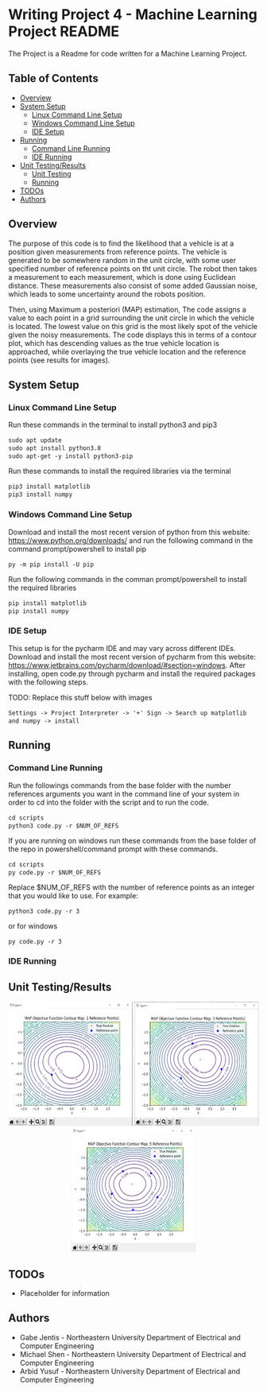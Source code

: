 # Writing Project 4 - Machine Learning Project README

The Project is a Readme for code written for a Machine Learning Project.

## Table of Contents
* [Overview](#overview)
* [System Setup](#system-setup)
    * [Linux Command Line Setup](#linux-command-line-setup)
    * [Windows Command Line Setup](#windows-command-line-setup)
    * [IDE Setup](#command-line-setup)
* [Running](#running)
    * [Command Line Running](#Command-Line-Running)
    * [IDE Running](#IDE-Running)
* [Unit Testing/Results](#unit-testing-and-results)
    * [Unit Testing](#unit-testing)
    * [Running](#running)
* [TODOs](#todos)
* [Authors](#authors)

## Overview

The purpose of this code is to find the likelihood that a vehicle is at a position given measurements from reference points. The vehicle is generated to be somewhere random in the unit circle, with some user specified number of reference points on tht unit circle. The robot then takes a measurement to each measurement, which is done using Euclidean distance. These measurements also consist of some added Gaussian noise, which leads to some uncertainty around the robots position.

Then, using Maximum a posteriori (MAP) estimation, The code assigns a value to each point in a grid surrounding the unit circle in which the vehicle is located. The lowest value on this grid is the most likely spot of the vehicle given the noisy measurements. The code displays this in terms of a contour plot, which has descending values as the true vehicle location is approached, while overlaying the true vehicle location and the reference points (see results for images).

## System Setup

### Linux Command Line Setup
Run these commands in the terminal to install python3 and pip3 
```
sudo apt update
sudo apt install python3.8
sudo apt-get -y install python3-pip
```
Run these commands to install the required libraries via the terminal
```
pip3 install matplotlib
pip3 install numpy
```

### Windows Command Line Setup

Download and install the most recent version of python from this website: https://www.python.org/downloads/ and run the following command in the command prompt/powershell to install pip
```
py -m pip install -U pip
```

Run the following commands in the comman prompt/powershell to install the required libraries
```
pip install matplotlib
pip install numpy
```

### IDE Setup

This setup is for the pycharm IDE and may vary across different IDEs. Download and install the most recent version of pycharm from this website: https://www.jetbrains.com/pycharm/download/#section=windows. After installing, open code.py through pycharm and install the required packages with the following steps.

TODO: Replace this stuff below with images
```
Settings -> Project Interpreter -> '+' Sign -> Search up matplotlib and numpy -> install
```

## Running
    
### Command Line Running
Run the followings commands from the base folder with the number references arguments you want in the command line of your system in order to cd into the folder with the script and to run the code. 
```
cd scripts
python3 code.py -r $NUM_OF_REFS
```
If you are running on windows run these commands from the base folder of the repo in powershell/command prompt with these commands. 
```
cd scripts
py code.py -r $NUM_OF_REFS
```
Replace $NUM_OF_REFS with the number of reference points as an integer that you would like to use. For example: 
```
python3 code.py -r 3
```
or for windows
```
py code.py -r 3
```
### IDE Running

## Unit Testing/Results
<p align="center">
<img src="https://github.com/Gabe-Jentis/WritingProj4/blob/main/Images/Result3.PNG" width="250" height="250" />
<img src="https://github.com/Gabe-Jentis/WritingProj4/blob/main/Images/Result1.PNG" width="250" height="250" />
<img src="https://github.com/Gabe-Jentis/WritingProj4/blob/main/Images/Result2.PNG" width="250" height="250" />
</p>
   
## TODOs
* Placeholder for information

## Authors
* Gabe Jentis - Northeastern University Department of Electrical and Computer Engineering
* Michael Shen - Northeastern University Department of Electrical and Computer Engineering
* Arbid Yusuf - Northeastern University Department of Electrical and Computer Engineering

